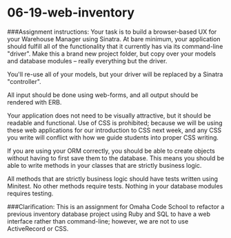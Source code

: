 # 06-19-web-inventory

###Assignment instructions:
Your task is to build a browser-based UX for your Warehouse Manager using Sinatra. At bare minimum, your application should fulfill all of the functionality that it currently has via its command-line "driver". Make this a brand new project folder, but copy over your models and database modules – really everything but the driver.

You'll re-use all of your models, but your driver will be replaced by a Sinatra "controller".

All input should be done using web-forms, and all output should be rendered with ERB.

Your application does not need to be visually attractive, but it should be readable and functional. Use of CSS is prohibited; because we will be using these web applications for our introduction to CSS next week, and any CSS you write will conflict with how we guide students into proper CSS writing.

If you are using your ORM correctly, you should be able to create objects without having to first save them to the database. This means you should be able to write methods in your classes that are strictly business logic.

All methods that are strictly business logic should have tests written using Minitest. No other methods require tests. Nothing in your database modules requires testing.

###Clarification:
This is an assignment for Omaha Code School to refactor a previous inventory database project using Ruby and SQL to have a web interface rather than command-line; however, we are not to use ActiveRecord or CSS.

